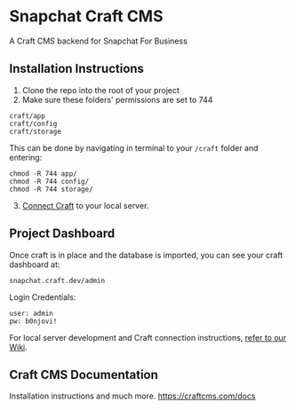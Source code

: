 # Snapchat Craft CMS

A Craft CMS backend for Snapchat For Business

## Installation Instructions
1. Clone the repo into the root of your project
2. Make sure these folders' permissions are set to 744
```
craft/app
craft/config
craft/storage
```
This can be done by navigating in terminal to your `/craft` folder and entering:
```
chmod -R 744 app/
chmod -R 744 config/
chmod -R 744 storage/
```
3. [Connect Craft](https://github.com/Instrument/snapchat-craft/wiki/03.-Craft-Connection) to your local server.

## Project Dashboard
Once craft is in place and the database is imported, you can see your craft dashboard at:
```
snapchat.craft.dev/admin
```
Login Credentials:
```
user: admin
pw: b0njovi!
```
For local server development and Craft connection instructions, [refer to our Wiki](https://github.com/Instrument/snapchat-craft/wiki). 

## Craft CMS Documentation
Installation instructions and much more.
<https://craftcms.com/docs>